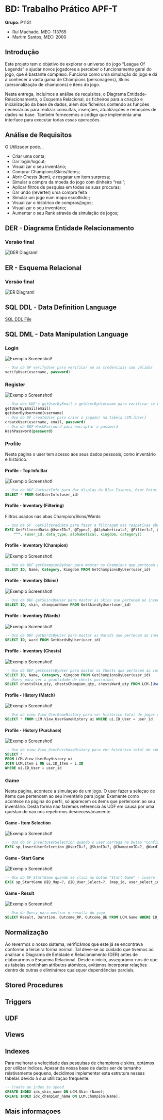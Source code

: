 # BD: Trabalho Prático APF-T

**Grupo**: P11G1
- Rui Machado, MEC: 113765
- Martim Santos, MEC: 2000


## Introdução
 
Este projeto tem o objetivo de explorar o universo do jogo “League Of Legends” e ajudar novos jogadores a perceber o funcionamento geral do jogo, que é bastante complexo. Funciona como uma simulação do jogo e dá a conhecer a vasta gama de Champions (personagens), Skins (personalização de champions) e itens do jogo. 

Nesta entrega, incluímos a análise de requisitos, o Diagrama Entidade-Relacionamento, o Esquema Relacional, os ficheiros para a criação e inicialização da base de dados, além dos ficheiros contendo as funções necessárias para realizar consultas, inserções, atualizações e remoções de dados na base. Também fornecemos o código que implementa uma interface para executar todas essas operações.


## ​Análise de Requisitos 

O Utilizador pode…
- Criar uma conta;
- Dar login/logout;
- Visualizar o seu inventário;
- Comprar Champions/Skins/Items;
- Abrir Chests (item), e resgatar um item surpresa;
- Simular a compra da moeda do jogo com dinheiro “real”;
- Aplicar filtros de pesquisa em todas as suas procuras;
- Dar undo (reverter) uma compra feita
- Simular um jogo num mapa escolhido;;
- Visualizar o histórico de compras/jogos;
- Visualizar o seu inventário;
- Aumentar o seu Rank através da simulação de jogos;


## DER - Diagrama Entidade Relacionamento

### Versão final

![DER Diagram!](DER.png "AnImage")

## ER - Esquema Relacional

### Versão final

![ER Diagram!](MR.png "AnImage")


## ​SQL DDL - Data Definition Language

[SQL DDL File](sql/01_ddl.sql "SQLFileQuestion")

## SQL DML - Data Manipulation Language

### Login

![Exemplo Screenshot!](screenshots/login.png "AnImage")

```sql
-- Uso da SP verifyUser para verificar se as credenciais sao válidas
verifyUser(username, password)
```

### Register

![Exemplo Screenshot!](screenshots/register.png "AnImage")

```sql
-- Uso das UDF's getUserByEmail e getUserByUsername para verificar se os valores introduzidos já existem da DB.
getUserByEmail(email)
getUserByUsername(username)
-- Uso do SP createUser para criar o jogador na tabela LCM.[User]
createUser(username, email, password)
-- Uso da UDF HashPassword para encriptar a password
HashPassword(password)
```
### Profile 
Nesta página o user tem acesso aos seus dados pessoais, como inventário e histórico. 

#### Profile - Top Info Bar

![Exemplo Screenshot!](screenshots/profile1.png "AnImage")

```sql
-- Uso da UDF GetUserInfo para dar display da Blue Essence, Riot Point e Rank presentes na top bar
SELECT * FROM GetUserInfo(user_id)
```


#### Profile - Inventory (Filtering)
Filtros usados nas abas Champion/Skins/Wards
```sql
-- Uso da SP  GetFilteredData para fazer a filtragem nas respetivas abas 
EXEC GetFilteredData @UserID=?, @Type=?, @Alphabetical=?, @Filter1=?, @Filter2=?
    """, (user_id, data_type, alphabetical, kingdom, category))
```

#### Profile - Inventory (Champion)

![Exemplo Screenshot!](screenshots/profile1.png "AnImage")

```sql
-- Uso da UDF getChampionByUser para mostar os Champions que pertecem ao inventário do user
SELECT ID, Name, Category, Kingdom FROM GetChampionsByUser(user_id)
```

#### Profile - Inventory (Skins)

![Exemplo Screenshot!](screenshots/profile2.png "AnImage")

```sql
-- Uso da UDF getSkinsByUser para mostar as Skins que pertecem ao inventário do user
SELECT ID, skin, championName FROM GetSkinsByUser(user_id)
```

#### Profile - Inventory (Wards)

![Exemplo Screenshot!](screenshots/profile3.png "AnImage")

```sql
-- Uso da UDF getWardsByUser para mostar as Warsds que pertecem ao inventário do user
SELECT ID, ward FROM GetWardsByUser(user_id)
```

#### Profile - Inventory (Chests)

![Exemplo Screenshot!](screenshots/profile4.png "AnImage")

```sql
-- Uso da UDF getChestsByUser para mostar os Chests que pertecem ao inventário do user
SELECT ID, Name, Category, Kingdom FROM GetChampionsByUser(user_id)
-- Query para ver a quantidade de chests possuidos
SELECT chestsSkin_qty, chestsChampion_qty, chestsWard_qty FROM LCM.[User] WHERE ID = user_id
```

#### Profile - History (Match)

![Exemplo Screenshot!](screenshots/profile5.png "AnImage")

```sql
-- Uso da view View_UserGameHistory para ver histórico total de jogos realizados pelo user
SELECT * FROM LCM.View_UserGameHistory ui WHERE ui.ID_User = user_id
```

#### Profile - History (Purchase)

![Exemplo Screenshot!](screenshots/profile6.png "AnImage")

```sql
-- Uso da view View_UserPurchaseHistory para ver histórico total de compras realizadas pelo user
SELECT *
FROM LCM.View_UserBuyHistory ui
JOIN LCM.Item i ON ui.ID_Item = i.ID
WHERE ui.ID_User = user_id
```

### Game

Nesta página, acontece a simulaçao de um jogo. O user fazer a seleçao de items que pertencem ao seu inventário para jogar.
Examente como acontece na página do perfil, só aparecem os items que pertencem ao seu inventário. Desta forma nao fazemos referencia às UDF em causa por uma questao de nao nos repetirmos desnecessáriamente. 

#### Game - Item Selection

![Exemplo Screenshot!](screenshots/game1.png "AnImage")
```sql
-- Uso do SP InsertUserSelection quando o user carrega no butao "Confirm"
EXEC sp_InsertUserSelection @UserID=?, @SkinID=?, @ChampionID=?, @WardID=?, (user_id, skin_id, champion_id, ward_id)
```

#### Game - Start Game

![Exemplo Screenshot!](screenshots/game2.png "AnImage")
```sql
-- Uso do SP StartGame quando se clica no butao "Start Game" - insere logo o outcome do jogo na tabela do user
EXEC sp_StartGame @ID_Map=?, @ID_User_Select=?, (map_id, user_select_id)
```

#### Game - Result

![Exemplo Screenshot!](screenshots/game3.png "AnImage")
```sql
-- Uso da Query para mostrar o resulta do jogo
SELECT Result, Duration, Outcome_RP, Outcome_BE FROM LCM.Game WHERE ID_User_Select=? (user_select_id)
```



## Normalização


Ao revermos o nosso sistema, verificámos que este já se encontrava conforme a terceira forma normal. Tal deve-se ao cuidado que tivemos ao analisar o Diagrama de Entidade e Relacionamento (DER) antes de elaborarmos o Esquema Relacional. Desde o início, assegurámo-nos de que as tabelas continham atributos atómicos, evitámos incorporar relações dentro de outras e eliminámos quaisquer dependências parciais.

## Stored Procedures

## Triggers

## UDF

## Views

## Indexes

Para melhorar a velocidade das pesquisas de champions e skins, optámos por utilizar índices. Apesar da nossa base de dados ser de tamanho relativamente pequeno, decidimos implementar esta estrutura nessas tabelas devido à sua utillizaçao frequente.

```sql
-- Create an index to speed
CREATE INDEX idx_skin_name ON LCM.Skin (Name);
CREATE INDEX idx_champion_name ON LCM.Champion(Name);
```

## Mais informaçoes


 